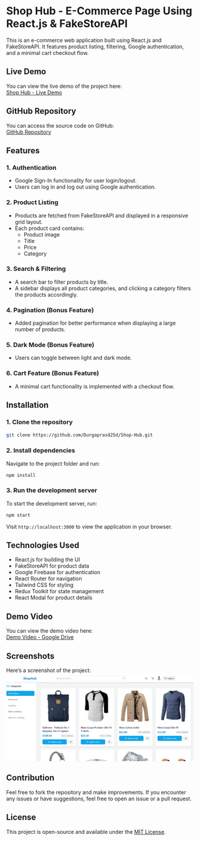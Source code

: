 # Shop Hub - E-Commerce Page Using React.js & FakeStoreAPI

This is an e-commerce web application built using React.js and FakeStoreAPI. It features product listing, filtering, Google authentication, and a minimal cart checkout flow.

## Live Demo

You can view the live demo of the project here:  
[Shop Hub - Live Demo](https://trendifystore.netlify.app/)

## GitHub Repository

You can access the source code on GitHub:  
[GitHub Repository](https://github.com/Durgaprasd25d/Shop-Hub.git)

## Features

### 1. Authentication
- Google Sign-In functionality for user login/logout.
- Users can log in and log out using Google authentication.

### 2. Product Listing
- Products are fetched from FakeStoreAPI and displayed in a responsive grid layout.
- Each product card contains:
  - Product image
  - Title
  - Price
  - Category

### 3. Search & Filtering
- A search bar to filter products by title.
- A sidebar displays all product categories, and clicking a category filters the products accordingly.

### 4. Pagination (Bonus Feature)
- Added pagination for better performance when displaying a large number of products.

### 5. Dark Mode (Bonus Feature)
- Users can toggle between light and dark mode.

### 6. Cart Feature (Bonus Feature)
- A minimal cart functionality is implemented with a checkout flow.

## Installation

### 1. Clone the repository
```bash
git clone https://github.com/Durgaprasd25d/Shop-Hub.git
```

### 2. Install dependencies
Navigate to the project folder and run:
```bash
npm install
```

### 3. Run the development server
To start the development server, run:
```bash
npm start
```

Visit `http://localhost:3000` to view the application in your browser.

## Technologies Used

- React.js for building the UI
- FakeStoreAPI for product data
- Google Firebase for authentication
- React Router for navigation
- Tailwind CSS for styling
- Redux Toolkit for state management
- React Modal for product details

## Demo Video

You can view the demo video here:  
[Demo Video - Google Drive](https://drive.google.com/file/d/1EIILoZZ01m4NRkIvcMAzdiu67J9wjD5Y/view?usp=sharing)

## Screenshots

Here’s a screenshot of the project:  
![Shop Hub Screenshot](https://github.com/Durgaprasd25d/my-bio/blob/main/Screenshot%202025-02-01%20211539.png)

## Contribution

Feel free to fork the repository and make improvements. If you encounter any issues or have suggestions, feel free to open an issue or a pull request.

## License

This project is open-source and available under the [MIT License](LICENSE).
